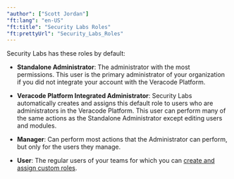 ```yaml
---
"author": ["Scott Jordan"]
"ft:lang": "en-US"
"ft:title": "Security Labs Roles"
"ft:prettyUrl": "Security_Labs_Roles"
---
```

Security Labs has these roles by default:

- **Standalone Administrator**: The administrator with the most permissions. This user is the primary administrator of your organization if you did not integrate your account with the Veracode Platform.

- **Veracode Platform Integrated Administrator**: Security Labs automatically creates and assigns this default role to users who are administrators in the Veracode Platform. This user can perform many of the same actions as the Standalone Administrator except editing users and modules.

- **Manager**: Can perform most actions that the Administrator can perform, but only for the users they manage.

- **User**: The regular users of your teams for which you can [create and assign custom roles](https://docs.veracode.com/r/t_create_seclabs_roles).
